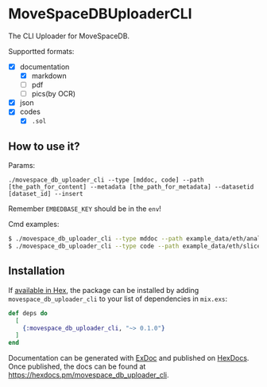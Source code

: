 # MoveSpaceDBUploaderCLI

The CLI Uploader for MoveSpaceDB.

Supportted formats:

- [x] documentation
  - [x] markdown
  - [ ] pdf
  - [ ] pics(by OCR)
- [x] json
- [x] codes
  - [x] `.sol`

## How to use it?

Params:

```
./movespace_db_uploader_cli --type [mddoc, code] --path [the_path_for_content] --metadata [the_path_for_metadata] --datasetid [dataset_id] --insert
```

Remember `EMBEDBASE_KEY` should be in the `env`!

Cmd examples:

```bash
$ ./movespace_db_uploader_cli --type mddoc --path example_data/eth/analysis/erc20.md --metadata example_data/eth/analysis/erc20.json --datasetid eth-smart-contracts-analysis --insert
$ ./movespace_db_uploader_cli --type code --path example_data/eth/sliced/erc20.json --datasetid eth-smart-contracts-sliced --insert
```

## Installation

If [available in Hex](https://hex.pm/docs/publish), the package can be installed
by adding `movespace_db_uploader_cli` to your list of dependencies in `mix.exs`:

```elixir
def deps do
  [
    {:movespace_db_uploader_cli, "~> 0.1.0"}
  ]
end
```

Documentation can be generated with [ExDoc](https://github.com/elixir-lang/ex_doc)
and published on [HexDocs](https://hexdocs.pm). Once published, the docs can
be found at <https://hexdocs.pm/movespace_db_uploader_cli>.

